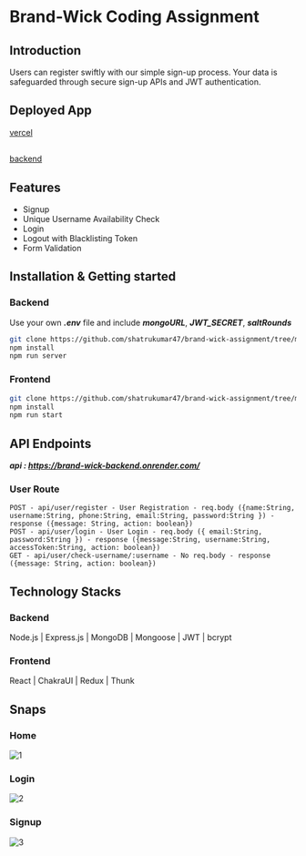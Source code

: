 # Brand-Wick Coding Assignment

## Introduction
  Users can register swiftly with our simple sign-up process. Your data is safeguarded through secure sign-up APIs and JWT authentication.
  
## Deployed App

[vercel](https://brand-wick-cdxhatwyv-shatrughan-kumars-projects.vercel.app/login)
##
[backend](https://brand-wick-backend.onrender.com/)

## Features

- Signup
- Unique Username Availability Check
- Login
- Logout with Blacklisting Token
- Form Validation

## Installation & Getting started

### Backend
Use your own ***.env*** file and include ***mongoURL***, ***JWT_SECRET***, ***saltRounds***
```bash
git clone https://github.com/shatrukumar47/brand-wick-assignment/tree/main/backend
npm install
npm run server
```

### Frontend
```bash
git clone https://github.com/shatrukumar47/brand-wick-assignment/tree/main/frontend
npm install
npm run start
```

## API Endpoints
***api : https://brand-wick-backend.onrender.com/***

### User Route

```
POST - api/user/register - User Registration - req.body ({name:String, username:String, phone:String, email:String, password:String }) - response ({message: String, action: boolean})
POST - api/user/login - User Login - req.body ({ email:String, password:String }) - response ({message:String, username:String, accessToken:String, action: boolean})
GET - api/user/check-username/:username - No req.body - response ({message: String, action: boolean})
```

## Technology Stacks

### Backend
 Node.js | Express.js | MongoDB | Mongoose | JWT | bcrypt

### Frontend
 React | ChakraUI | Redux | Thunk


## Snaps
### Home
![1](https://github.com/shatrukumar47/brand-wick-assignment/assets/123942835/1503cbc9-7f80-453e-9654-acf3165d6c57)

### Login
![2](https://github.com/shatrukumar47/brand-wick-assignment/assets/123942835/05f2981c-0c1a-4a11-b3e2-a335b42144ed)

### Signup
![3](https://github.com/shatrukumar47/brand-wick-assignment/assets/123942835/bc340de1-72e5-44f2-97cd-706fe6c4214a)










 
